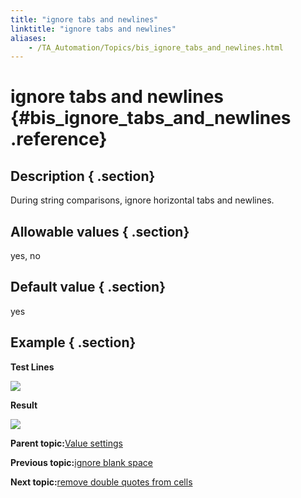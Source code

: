 ```yaml
--- 
title: "ignore tabs and newlines"
linktitle: "ignore tabs and newlines"
aliases: 
    - /TA_Automation/Topics/bis_ignore_tabs_and_newlines.html
---
```

# ignore tabs and newlines {#bis_ignore_tabs_and_newlines .reference}

## Description { .section}

During string comparisons, ignore horizontal tabs and newlines.

## Allowable values { .section}

yes, no

## Default value { .section}

yes

## Example { .section}

**Test Lines**

![](../Images/bis_ignore_tabs_and_newlines_pgm.png)

**Result**

![](../Images/bis_ignore_tabs_and_newlines_res.png)

**Parent topic:**[Value settings](../../TA_Automation/Topics/bis_value.html)

**Previous topic:**[ignore blank space](../../TA_Automation/Topics/bis_ignore_blank_space.html)

**Next topic:**[remove double quotes from cells](../../TA_Automation/Topics/bis_remove_double_quotes_from_cells.html)

